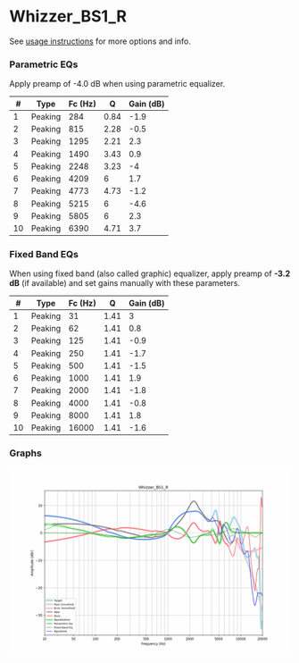 # Whizzer_BS1_R
See [usage instructions](https://github.com/jaakkopasanen/AutoEq#usage) for more options and info.

### Parametric EQs
Apply preamp of -4.0 dB when using parametric equalizer.

|   # | Type    |   Fc (Hz) |    Q |   Gain (dB) |
|-----|---------|-----------|------|-------------|
|   1 | Peaking |       284 | 0.84 |        -1.9 |
|   2 | Peaking |       815 | 2.28 |        -0.5 |
|   3 | Peaking |      1295 | 2.21 |         2.3 |
|   4 | Peaking |      1490 | 3.43 |         0.9 |
|   5 | Peaking |      2248 | 3.23 |        -4   |
|   6 | Peaking |      4209 | 6    |         1.7 |
|   7 | Peaking |      4773 | 4.73 |        -1.2 |
|   8 | Peaking |      5215 | 6    |        -4.6 |
|   9 | Peaking |      5805 | 6    |         2.3 |
|  10 | Peaking |      6390 | 4.71 |         3.7 |

### Fixed Band EQs
When using fixed band (also called graphic) equalizer, apply preamp of **-3.2 dB** (if available) and set gains manually with these parameters.

|   # | Type    |   Fc (Hz) |    Q |   Gain (dB) |
|-----|---------|-----------|------|-------------|
|   1 | Peaking |        31 | 1.41 |         3   |
|   2 | Peaking |        62 | 1.41 |         0.8 |
|   3 | Peaking |       125 | 1.41 |        -0.9 |
|   4 | Peaking |       250 | 1.41 |        -1.7 |
|   5 | Peaking |       500 | 1.41 |        -1.5 |
|   6 | Peaking |      1000 | 1.41 |         1.9 |
|   7 | Peaking |      2000 | 1.41 |        -1.8 |
|   8 | Peaking |      4000 | 1.41 |        -0.8 |
|   9 | Peaking |      8000 | 1.41 |         1.8 |
|  10 | Peaking |     16000 | 1.41 |        -1.6 |

### Graphs
![](./Whizzer_BS1_R.png)
